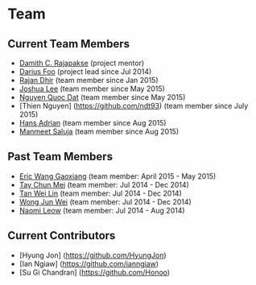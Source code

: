 # Team

## Current Team Members

- [Damith C. Rajapakse](http://www.comp.nus.edu.sg/~damithch) (project mentor)
- [Darius Foo](http://github.com/dariusf) (project lead since Jul 2014)
- [Rajan Dhir](http://github.com/rd1992) (team member since Jan 2015)
- [Joshua Lee](http://github.com/lejolly) (team member since May 2015)
- [Nguyen Quoc Dat](http://github.com/acruis) (team member since May 2015)
- [Thien Nguyen] (https://github.com/ndt93) (team member since July 2015)
- [Hans Adrian](http://github.com/HansNewbie) (team member since Aug 2015)
- [Manmeet Saluja](http://github.com/codemanmeet) (team member since Aug 2015)

## Past Team Members

- [Eric Wang Gaoxiang](http://github.com/wgx731) (team member: April 2015 - May 2015)
- [Tay Chun Mei](http://github.com/taychunmei) (team member: Jul 2014 - Dec 2014)
- [Tan Wei Lin](http://github.com/xeluna) (team member: Jul 2014 - Dec 2014)
- [Wong Jun Wei](http://github.com/jwwong) (team member: Jul 2014 - Dec 2014)
- [Naomi Leow](http://github.com/naomilwx) (team member: Jul 2014 - Aug 2014)

## Current Contributors

- [Hyung Jon] (https://github.com/HyungJon)
- [Ian Ngiaw] (https://github.com/ianngiaw)
- [Su Gi Chandran] (https://github.com/Honoo)